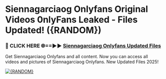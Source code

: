 # Siennagarciaog Onlyfans Original Videos 0nlyFans Leaked - Files Updated! ({RANDOM})

<h3>🔴 CLICK HERE 🌐==►► <a href="https://betterlinks.top/A2PfLJ" rel="nofollow">Siennagarciaog Onlyfans Updated Files</a></h3>

Get Siennagarciaog Onlyfans and all content. Now you can access all videos and pictures of Siennagarciaog Onlyfans. New Updated Files 2025!

[![{RANDOM}](https://i.imgur.com/ppqm5kG.gif)](https://betterlinks.top/A2PfLJ)